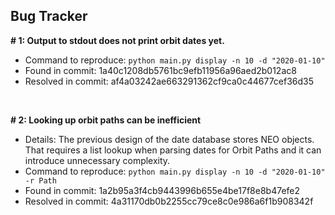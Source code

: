 ## Bug Tracker


**# 1: Output to stdout does not print orbit dates yet.**

* Command to reproduce: `python main.py display -n 10 -d "2020-01-10"`
* Found in commit: 1a40c1208db5761bc9efb11956a96aed2b012ac8
* Resolved in commit: af4a03242ae663291362cf9ca0c44677cef36d35

&nbsp;

**# 2: Looking up orbit paths can be inefficient**

* Details: The previous design of the date database stores NEO objects. That 
requires a list lookup when parsing dates for Orbit Paths and it can introduce
unnecessary complexity.
* Command to reproduce: `python main.py display -n 10 -d "2020-01-10" -r Path`
* Found in commit: 1a2b95a3f4cb9443996b655e4be17f8e8b47efe2
* Resolved in commit: 4a31170db0b2255cc79ce8c0e986a6f1b908342f

&nbsp;